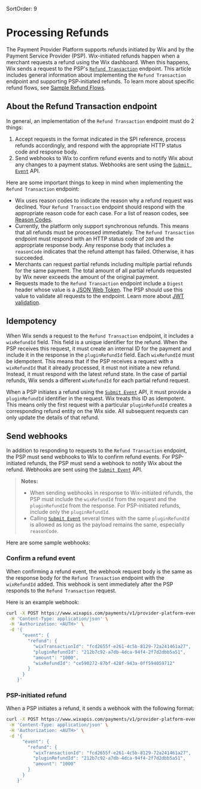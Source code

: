 SortOrder: 9
# Processing Refunds

The Payment Provider Platform supports refunds initiated by Wix and by the Payment Service Provider (PSP). Wix-initiated refunds happen when a merchant requests a refund using the Wix dashboard. When this happens, Wix sends a request to the PSP's [`Refund Transaction`](https://dev.wix.com/docs/rest/api-reference/payment-provider-spi/refunds/refund-transaction) endpoint. This article includes general information about implementing the `Refund Transaction` endpoint and supporting PSP-initiated refunds. To learn more about specific refund flows, see [Sample Refund Flows](https://dev.wix.com/docs/rest/api-reference/payment-provider-spi/sample-refund-flows).

## About the Refund Transaction endpoint

In general, an implementation of the `Refund Transaction` endpoint must do 2 things:
1. Accept requests in the format indicated in the SPI reference, process refunds accordingly, and respond with the appropriate HTTP status code and response body.
1. Send webhooks to Wix to confirm refund events and to notify Wix about any changes to a payment status. Webhooks are sent using the [`Submit Event`](https://dev.wix.com/docs/rest/api-reference/payment-provider-spi/events/submit-event) API.  

Here are some important things to keep in mind when implementing the `Refund Transaction` endpoint:
* Wix uses reason codes to indicate the reason why a refund request was declined. Your `Refund Transaction` endpoint should respond with the appropriate reason code for each case. For a list of reason codes, see [Reason Codes](https://dev.wix.com/docs/rest/api-reference/payment-provider-spi/reason-codes).
* Currently, the platform only support synchronous refunds. This means that all refunds must be processed immediately. The `Refund Transaction` endpoint must respond with an HTTP status code of `200` and the appropriate response body. Any response body that includes a `reasonCode` indicates that the refund attempt has failed. Otherwise, it has succeeded.
* Merchants can request partial refunds including multiple partial refunds for the same payment. The total amount of all partial refunds requested by Wix never exceeds the amount of the original payment.
* Requests made to the `Refund Transaction` endpoint include a `Digest` header whose value is a [JSON Web Token](https://en.wikipedia.org/wiki/JSON_Web_Token). The PSP should use this value to validate all requests to the endpoint. Learn more about [JWT validation](https://dev.wix.com/docs/rest/api-reference/payment-provider-spi/validate-endpoint-requests).

## Idempotency
When Wix sends a request to the `Refund Transaction` endpoint, it includes a `wixRefundId` field. This field is a unique identifier for the refund. When the PSP receives this request, it must create an internal ID for the payment and include it in the response in the `pluginRefundId` field. Each `wixRefundId` must be idempotent. This means that if the PSP receives a request with a `wixRefundId` that it already processed, it must not initiate a new refund. Instead, it must respond with the latest refund state. In the case of partial refunds, Wix sends a different `wixRefundId` for each partial refund request.

When a PSP initiates a refund using the [`Submit Event`](https://dev.wix.com/docs/rest/api-reference/payment-provider-spi/events/submit-event) API, it must provide a `pluginRefundId` identifier in the request. Wix treats this ID as idempotent. This means only the first request with a particular `pluginRefundId` creates a corresponding refund entity on the Wix side. All subsequent requests can only update the details of that refund.

## Send webhooks
In addition to responding to requests to the `Refund Transaction` endpoint, the PSP must send webhooks to Wix to confirm refund events. For PSP-initiated refunds, the PSP must send a webhook to notify Wix about the refund. Webhooks are sent using the [`Submit Event`](https://dev.wix.com/docs/rest/api-reference/payment-provider-spi/events/submit-event) API. 

> **Notes:** 
> * When sending webhooks in response to Wix-initiated refunds, the PSP must include the `wixRefundId` from the request and the `pluginRefundId` from the response. For PSP-initiated refunds, include only the `pluginRefundId`.
> * Calling [`Submit Event`](https://dev.wix.com/docs/rest/api-reference/payment-provider-spi/events/submit-event) several times with the same `pluginRefundId` is allowed as long as the payload remains the same, especially `reasonCode`.

Here are some sample webhooks:

### Confirm a refund event
When confirming a refund event, the webhook request body is the same as the response body for the `Refund Transaction` endpoint with the `wixRefundId` added. This webhook is sent immediately after the PSP responds to the `Refund Transaction` request.

Here is an example webhook:

```bash
curl -X POST https://www.wixapis.com/payments/v1/provider-platform-events \
 -H 'Content-Type: application/json' \
 -H 'Authorization: <AUTH>' \
 -d '{
      "event": {
        "refund": {
          "wixTransactionId": "fcd2655f-e261-4c5b-8129-72a241461a27",
          "pluginRefundId": "212b7c92-a7db-4dca-94f4-2f7d2dbb5a51",
          "amount": "1000",
          "wixRefundId": "ce590272-87bf-428f-943a-0ff594059712"
        }
      }
    }'
```

### PSP-initiated refund
When a PSP initiates a refund, it sends a webhook with the following format:

```bash
curl -X POST https://www.wixapis.com/payments/v1/provider-platform-events \
 -H 'Content-Type: application/json' \
 -H 'Authorization: <AUTH>' \
 -d '{
      "event": {
        "refund": {
          "wixTransactionId": "fcd2655f-e261-4c5b-8129-72a241461a27",
          "pluginRefundId": "212b7c92-a7db-4dca-94f4-2f7d2dbb5a51",
          "amount": "1000"
        }
      }
    }'
```

